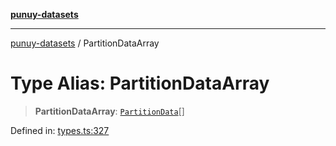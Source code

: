 [**punuy-datasets**](../README.md)

***

[punuy-datasets](../README.md) / PartitionDataArray

# Type Alias: PartitionDataArray

> **PartitionDataArray**: [`PartitionData`](PartitionData.md)[]

Defined in: [types.ts:327](https://github.com/andrefs/punuy-datasets/blob/86745fd9fdb35df874a6a1e445f369451fa55abb/src/lib/types.ts#L327)
